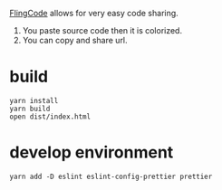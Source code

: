 [FlingCode](https://flingcode.netlify.app/) allows for very easy code sharing.

1. You paste source code then it is colorized.
2. You can copy and share url.

# build

```
yarn install
yarn build
open dist/index.html
```

# develop environment

```
yarn add -D eslint eslint-config-prettier prettier
```
